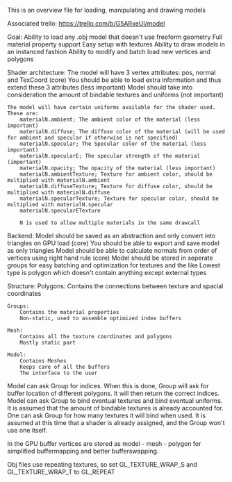 This is an overview file for loading, manipulating and drawing models

Associated trello: https://trello.com/b/G5ARxeUI/model

Goal:
    Ability to load any .obj model that doesn't use freeform geometry
    Full material property support
    Easy setup with textures
    Ability to draw models in an instanced fashion
    Ability to modify and batch load new vertices and polygons

Shader architecture:
    The model will have 3 vertex attributes: pos, normal and TexCoord (core)
    You should be able to load extra information and thus extend these 3 attributes (less important)
    Model should take into consideration the amount of bindable textures and uniforms (not important)
    
    The model will have certain uniforms available for the shader used. These are:
        materialN.ambient; The ambient color of the material (less important)
        materialN.diffuse; The diffuse color of the material (will be used for ambient and specular if otherwise is not specified)
        materialN.specular; The Specular color of the material (less important)
        materialN.specularE; The specular strength of the material  (important)
        materialN.opacity; The opacity of the material (less important)
        materialN.ambientTexture; Texture for ambient color, should be multiplied with materialN.ambient
        materialN.diffuseTexture; Texture for diffuse color, should be multiplied with materialN.diffuse
        materialN.specularTexture; Texture for specular color, should be multiplied with materialN.specular
        materialN.specularETexture

        N is used to allow multiple materials in the same drawcall

Backend:
    Model should be saved as an abstraction and only convert into triangles on GPU load (core)
    You should be able to export and save model as only triangles
    Model should be able to calculate normals from order of vertices using right hand rule (core)
    Model should be stored in seperate groups for easy batching and optimization for textures and the like
    Lowest type is polygon which doesn't contain anything except external types

Structure:
    Polygons:
        Contains the connections between texture and spacial coordinates

    Groups:
        Contains the material properties
        Non-static, used to assemble optimized index buffers

    Mesh:
        Contains all the texture coordinates and polygons
        Mostly static part

    Model:
        Contains Meshes
        Keeps care of all the buffers
        The interface to the user

Model can ask Group for indices. When this is done, Group will ask for buffer location of different polygons. It will then return
the correct indices. Model can ask Group to bind eventual textures and bind eventual uniforms. It is assumed that the amount of bindable textures is already accounted for. One can ask Group for how many textures it will bind when used. It is assumed at this time that a shader is already assigned, and the Group won't use one itself.

In the GPU buffer vertices are stored as model - mesh - polygon for simplified buffermapping and better bufferswapping.

Obj files use repeating textures, so set GL_TEXTURE_WRAP_S and GL_TEXTURE_WRAP_T to GL_REPEAT